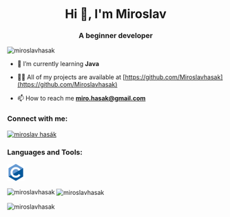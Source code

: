 <h1 align="center">Hi 👋, I'm Miroslav</h1>
<h3 align="center">A beginner developer</h3>


<p align="left"> <img src="https://komarev.com/ghpvc/?username=miroslavhasak&label=Profile%20views&color=0e75b6&style=flat" alt="miroslavhasak" /> </p>

- 🌱 I’m currently learning **Java**

- 👨‍💻 All of my projects are available at [https://github.com/Miroslavhasak](https://github.com/Miroslavhasak)

- 📫 How to reach me **miro.hasak@gmail.com**

<h3 align="left">Connect with me:</h3>
<p align="left">
<a href="https://linkedin.com/in/miroslav hasák" target="blank"><img align="center" src="https://raw.githubusercontent.com/rahuldkjain/github-profile-readme-generator/master/src/images/icons/Social/linked-in-alt.svg" alt="miroslav hasák" height="30" width="40" /></a>
</p>

<h3 align="left">Languages and Tools:</h3>
<p align="left"> <a href="https://www.cprogramming.com/" target="_blank" rel="noreferrer"> <img src="https://raw.githubusercontent.com/devicons/devicon/master/icons/c/c-original.svg" alt="c" width="40" height="40"/> </a> </p>

<p><img align="left" src="https://github-readme-stats.vercel.app/api/top-langs?username=miroslavhasak&show_icons=true&locale=en&layout=compact" alt="miroslavhasak" /></p>

<p>&nbsp;<img align="center" src="https://github-readme-stats.vercel.app/api?username=miroslavhasak&show_icons=true&locale=en" alt="miroslavhasak" /></p>

<p><img align="center" src="https://github-readme-streak-stats.herokuapp.com/?user=miroslavhasak&" alt="miroslavhasak" /></p>
